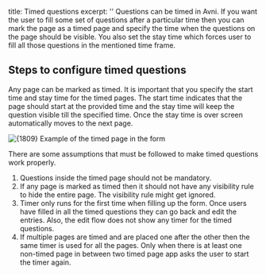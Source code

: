 title: Timed questions
excerpt: ''
Questions can be timed in Avni. If you want the user to fill some set of questions after a particular time then you can mark the page as a timed page and specify the time when the questions on the page should be visible. You also set the stay time which forces user to fill all those questions in the mentioned time frame.

## Steps to configure timed questions

Any page can be marked as timed. It is important that you specify the start time and stay time for the timed pages. The start time indicates that the page should start at the provided time and the stay time will keep the question visible till the specified time. Once the stay time is over screen automatically moves to the next page.

<Image title="timed_page.png" alt={1809} src="https://files.readme.io/cf86f77-timed_page.png">
  Example of the timed page in the form
</Image>

There are some assumptions that must be followed to make timed questions work properly.

1. Questions inside the timed page should not be mandatory.
2. If any page is marked as timed then it should not have any visibility rule to hide the entire page. The visibility rule might get ignored.
3. Timer only runs for the first time when filling up the form. Once users have filled in all the timed questions they can go back and edit the entries. Also, the edit flow does not show any timer for the timed questions.
4. If multiple pages are timed and are placed one after the other then the same timer is used for all the pages. Only when there is at least one non-timed page in between two timed page app asks the user to start the timer again.
